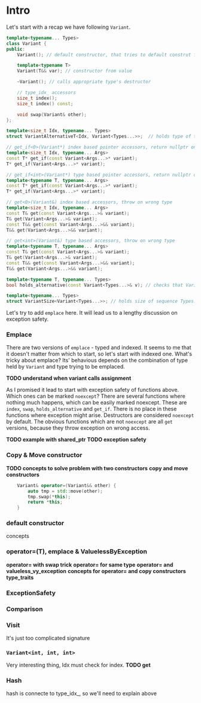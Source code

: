 # Intro
Let's start with a recap we have following `Variant`.
```cpp
template<typename... Types>
class Variant {
public:
    Variant(); // default constructor, that tries to default construt first T in Types...

    template<typename T>
    Variant(T&& var); // constructor from value

    ~Variant(); // calls appropriate type's destructor

    // type_idx_ accessors
    size_t index();
    size_t index() const;

    void swap(Variant& other);
};

template<size_t Idx, typename... Types>
struct VariantAlternativeT<Idx, Variant<Types...>>;  // holds type of the element in sequence Types... at index Idx

// get_if<0>(Variant*) index based pointer accessors, return nullptr on wrong type
template<size_t Idx, typename... Args>
const T* get_if(const Variant<Args...>* variant);
T* get_if(Variant<Args...>* variant);

// get_if<int>(Variant*) type based pointer accessors, return nullptr on wrong type
template<typename T, typename... Args>
const T* get_if(const Variant<Args...>* variant);
T* get_if(Variant<Args...>* variant);

// get<0>(Variant&) index based accessors, throw on wrong type
template<size_t Idx, typename... Args>
const T& get(const Variant<Args...>& variant);
T& get(Variant<Args...>& variant);
const T&& get(const Variant<Args...>&& variant);
T&& get(Variant<Args...>&& variant);

// get<int>(Variant&) type based accessors, throw on wrong type
template<typename T, typename... Args>
const T& get(const Variant<Args...>& variant);
T& get(Variant<Args...>& variant);
const T&& get(const Variant<Args...>&& variant);
T&& get(Variant<Args...>&& variant);

template<typename T, typename... Types>
bool holds_alternative(const Variant<Types...>& v); // checks that Variant holds type T

template<typename... Types>
struct VariantSize<Variant<Types...>>; // holds size of sequence Types...
```

Let's try to add `emplace` here. It will lead us to a lengthy discussion on exception safety.
### Emplace
There are two versions of `emplace` - typed and indexed. It seems to me that it doesn't matter from which to start, so let's start with indexed one. What's tricky about emplace? Its' behavious depends on the combination of type held by `Variant` and type trying to be emplaced.

**TODO understand when variant calls assignment**

As I promised it lead to start with exception safety of functions above. Which ones can be marked `noexcept`? There are several functions where nothing much happens, which can be easily marked noexcept. These are `index`, `swap`, `holds_alternative` and `get_if`. There is no place in these functions where exception might arise. Destructors are considered `noexcept` by default. The obvious functions which are not `noexcept` are all `get` versions, because they throw exception on wrong access.

**TODO example with shared_ptr**
**TODO exception safety**
### Copy & Move constructor
**TODO concepts to solve problem with two constructors**
**copy and move constructors**

```cpp
    Variant& operator=(Variant&& other) {
        auto tmp = std::move(other);
        tmp.swap(*this);
        return *this;
    }
```

### default constructor
concepts

### operator=(T), emplace & ValuelessByException
**operator= with swap trick**
**operator= for same type**
**operator= and valueless_vy_exception**
**concepts for operator= and copy constructors type_traits**
### ExceptionSafety
### Comparison
### Visit
It's just too complicated signature
### `Variant<int, int, int>`
Very interesting thing, Idx must check for index.
**TODO get<int>**
### Hash
hash is connecte to type_idx_, so we'll need to explain above